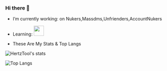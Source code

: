 ### Hi there 👋

-  I’m currently working: on Nukers,Massdms,Unfrienders,AccountNukers
-  Learning: <img height="32" width="32" src="https://unpkg.com/simple-icons@v4/icons/python.svg" />

- These Are My Stats & Top Langs

![HertzTool's stats](https://github-readme-stats.vercel.app/api?username=HertzTools&count_private=true&show_icons=true&theme=radical)

![Top Langs](https://github-readme-stats.vercel.app/api/top-langs/?username=HertzTools&show_icons=true&theme=radical)
